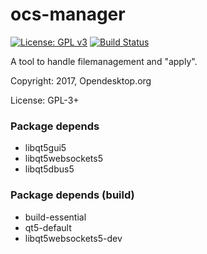 # ocs-manager

[![License: GPL v3](https://img.shields.io/badge/License-GPL%20v3-blue.svg)](https://www.gnu.org/licenses/gpl-3.0)
[![Build Status](https://travis-ci.org/opendesktop/ocs-manager.svg?branch=master)](https://travis-ci.org/opendesktop/ocs-manager)

A tool to handle filemanagement and "apply".

Copyright: 2017, Opendesktop.org

License: GPL-3+


### Package depends

* libqt5gui5
* libqt5websockets5
* libqt5dbus5

### Package depends (build)

* build-essential
* qt5-default
* libqt5websockets5-dev
